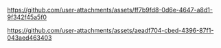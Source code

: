 

https://github.com/user-attachments/assets/ff7b9fd8-0d6e-4647-a8d1-9f342f45a5f0


https://github.com/user-attachments/assets/aeadf704-cbed-4396-87f1-043aed463403


